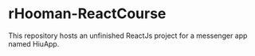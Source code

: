 # rHooman-ReactCourse

This repository hosts an unfinished ReactJs project for a messenger app named HiuApp.
